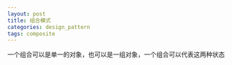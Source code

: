 ```yaml
---
layout: post
title: 组合模式
categories: design_pattern
tags: composite
---
```


一个组合可以是单一的对象，也可以是一组对象，一个组合可以代表这两种状态

